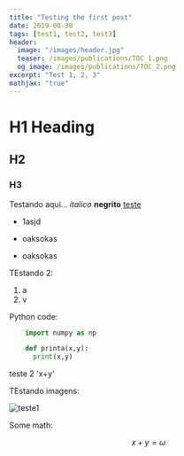 ```yaml
---
title: "Testing the first post"
date: 2019-08-30
tags: [test1, test2, test3]
header:
  image: "/images/header.jpg"
  teaser: /images/publications/TOC_1.png
  og_image: /images/publications/TOC_2.png
excerpt: "Test 1, 2, 3"
mathjax: "true"
---
```



# H1 Heading

## H2

### H3

Testando aqui... *italico* **negrito** [teste](http://www.google.com.br)

* 1asjd
+ oaksokas
- oaksokas

TEstando 2:
1. a
2. v

Python code:

```python
    import numpy as np

    def printa(x,y):
      print(x,y)
```


teste 2 'x+y'

TEstando imagens:

<img src="{{ site.url }}{{ site.baseurl }}/images/bio.jpeg" alt="teste1">

Some math:

$$x+y=\omega$$
